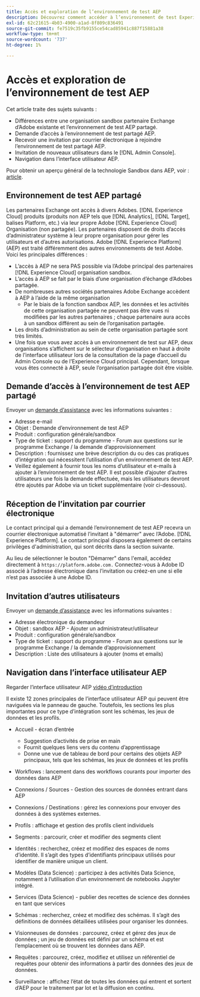 ```yaml
---
title: Accès et exploration de l’environnement de test AEP
description: Découvrez comment accéder à l’environnement de test Experience Platform et l’explorer.
exl-id: 62c21615-4b03-4900-a1ad-8f809c836491
source-git-commit: fe7519c35fb9155ce54cad85941c887f15881a38
workflow-type: tm+mt
source-wordcount: '737'
ht-degree: 1%

---
```


# Accès et exploration de l’environnement de test AEP

Cet article traite des sujets suivants :

* Différences entre une organisation sandbox partenaire Exchange d’Adobe existante et l’environnement de test AEP partagé.
* Demande d’accès à l’environnement de test partagé AEP.
* Recevoir une invitation par courrier électronique à rejoindre l’environnement de test partagé AEP.
* Invitation de nouveaux utilisateurs dans le [!DNL Admin Console].
* Navigation dans l’interface utilisateur AEP.

Pour obtenir un aperçu général de la technologie Sandbox dans AEP, voir : [article](https://docs.adobe.com/content/help/fr-FR/experience-platform/sandbox/home.html).

## Environnement de test AEP partagé

Les partenaires Exchange ont accès à divers Adobes. [!DNL Experience Cloud] produits (produits non AEP tels que [!DNL Analytics], [!DNL Target], balises Platform, etc.) via leur propre Adobe [!DNL Experience Cloud] Organisation (non partagée). Les partenaires disposent de droits d’accès d’administrateur système à leur propre organisation pour gérer les utilisateurs et d’autres autorisations. Adobe [!DNL Experience Platform] (AEP) est traité différemment des autres environnements de test Adobe. Voici les principales différences :

* L’accès à AEP ne sera PAS possible via l’Adobe principal des partenaires [!DNL Experience Cloud] organisation sandbox.
* L’accès à AEP se fait par le biais d’une organisation d’échange d’Adobes partagée.
* De nombreuses autres sociétés partenaires Adobe Exchange accèdent à AEP à l’aide de la même organisation
   * Par le biais de la fonction sandbox AEP, les données et les activités de cette organisation partagée ne peuvent pas être vues ni modifiées par les autres partenaires ; chaque partenaire aura accès à un sandbox différent au sein de l’organisation partagée.
* Les droits d’administration au sein de cette organisation partagée sont très limités.
* Une fois que vous avez accès à un environnement de test sur AEP, deux organisations s’affichent sur le sélecteur d’organisation en haut à droite de l’interface utilisateur lors de la consultation de la page d’accueil du Admin Console ou de l’Experience Cloud principal. Cependant, lorsque vous êtes connecté à AEP, seule l’organisation partagée doit être visible.

## Demande d’accès à l’environnement de test AEP partagé

Envoyer un [demande d’assistance](https://adobeexchangeec.zendesk.com/hc/fr-fr/requests/new) avec les informations suivantes :

* Adresse e-mail
* Objet : Demande d’environnement de test AEP
* Produit : configuration générale/sandbox
* Type de ticket : support du programme - Forum aux questions sur le programme Exchange / la demande d’approvisionnement
* Description : fournissez une brève description du ou des cas pratiques d’intégration qui nécessitent l’utilisation d’un environnement de test AEP.
* Veillez également à fournir tous les noms d’utilisateur et e-mails à ajouter à l’environnement de test AEP. Il est possible d’ajouter d’autres utilisateurs une fois la demande effectuée, mais les utilisateurs devront être ajoutés par Adobe via un ticket supplémentaire (voir ci-dessous).

## Réception de l’invitation par courrier électronique

Le contact principal qui a demandé l’environnement de test AEP recevra un courrier électronique automatisé l’invitant à &quot;démarrer&quot; avec l’Adobe. [!DNL Experience Platform]. Le contact principal disposera également de certains privilèges d&#39;administration, qui sont décrits dans la section suivante.

Au lieu de sélectionner le bouton &quot;Démarrer&quot; dans l&#39;email, accédez directement à `https://platform.adobe.com.` Connectez-vous à Adobe ID associé à l’adresse électronique dans l’invitation ou créez-en une si elle n’est pas associée à une Adobe ID.

## Invitation d’autres utilisateurs

Envoyer un [demande d’assistance](https://adobeexchangeec.zendesk.com/hc/fr-fr/requests/new) avec les informations suivantes :

* Adresse électronique du demandeur
* Objet : sandbox AEP - Ajouter un administrateur/utilisateur
* Produit : configuration générale/sandbox
* Type de ticket : support du programme - Forum aux questions sur le programme Exchange / la demande d’approvisionnement
* Description : Liste des utilisateurs à ajouter (noms et emails)

## Navigation dans l’interface utilisateur AEP

Regarder l’interface utilisateur AEP [vidéo d’introduction](https://docs.adobe.com/content/help/en/platform-learn/tutorials/intro-to-platform/interface-tour.html)

Il existe 12 zones principales de l’interface utilisateur AEP qui peuvent être naviguées via le panneau de gauche. Toutefois, les sections les plus importantes pour ce type d’intégration sont les schémas, les jeux de données et les profils.

* Accueil - écran d’entrée

   * Suggestion d’activités de prise en main
   * Fournit quelques liens vers du contenu d’apprentissage
   * Donne une vue de tableau de bord pour certains des objets AEP principaux, tels que les schémas, les jeux de données et les profils

* Workflows : lancement dans des workflows courants pour importer des données dans AEP
* Connexions / Sources - Gestion des sources de données entrant dans AEP
* Connexions / Destinations : gérez les connexions pour envoyer des données à des systèmes externes.
* Profils : affichage et gestion des profils client individuels
* Segments : parcourir, créer et modifier des segments client
* Identités : recherchez, créez et modifiez des espaces de noms d’identité. Il s’agit des types d’identifiants principaux utilisés pour identifier de manière unique un client.
* Modèles (Data Science) : participez à des activités Data Science, notamment à l’utilisation d’un environnement de notebooks Jupyter intégré.
* Services (Data Science) - publier des recettes de science des données en tant que services
* Schémas : recherchez, créez et modifiez des schémas. Il s’agit des définitions de données détaillées utilisées pour organiser les données.
* Visionneuses de données : parcourez, créez et gérez des jeux de données ; un jeu de données est défini par un schéma et est l’emplacement où se trouvent les données dans AEP.
* Requêtes : parcourez, créez, modifiez et utilisez un référentiel de requêtes pour obtenir des informations à partir des données des jeux de données.
* Surveillance : affichez l’état de toutes les données qui entrent et sortent d’AEP pour le traitement par lot et la diffusion en continu.
